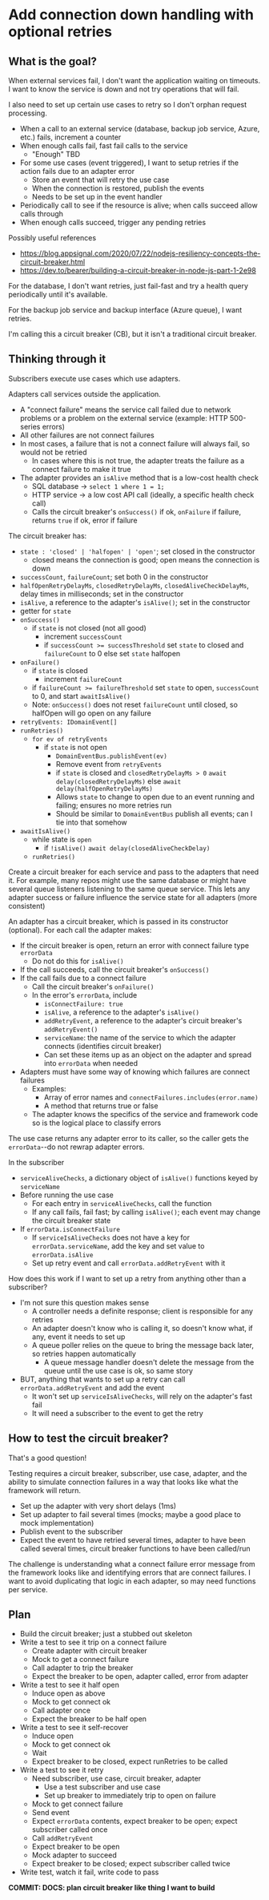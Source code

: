 # Add connection down handling with optional retries

## What is the goal?

When external services fail, I don't want the application waiting on timeouts. I want to know the service is down and not try operations that will fail.

I also need to set up certain use cases to retry so I don't orphan request processing.

-  When a call to an external service (database, backup job service, Azure, etc.) fails, increment a counter
-  When enough calls fail, fast fail calls to the service
   -  "Enough" TBD
-  For some use cases (event triggered), I want to setup retries if the action fails due to an adapter error
   -  Store an event that will retry the use case
   -  When the connection is restored, publish the events
   -  Needs to be set up in the event handler
-  Periodically call to see if the resource is alive; when calls succeed allow calls through
-  When enough calls succeed, trigger any pending retries

Possibly useful references

-  https://blog.appsignal.com/2020/07/22/nodejs-resiliency-concepts-the-circuit-breaker.html
-  https://dev.to/bearer/building-a-circuit-breaker-in-node-js-part-1-2e98

For the database, I don't want retries, just fail-fast and try a health query periodically until it's available.

For the backup job service and backup interface (Azure queue), I want retries.

I'm calling this a circuit breaker (CB), but it isn't a traditional circuit breaker.

## Thinking through it

Subscribers execute use cases which use adapters.

Adapters call services outside the application.

-  A "connect failure" means the service call failed due to network problems or a problem on the external service (example: HTTP 500-series errors)
-  All other failures are not connect failures
-  In most cases, a failure that is not a connect failure will always fail, so would not be retried
   -  In cases where this is not true, the adapter treats the failure as a connect failure to make it true
-  The adapter provides an `isAlive` method that is a low-cost health check
   -  SQL database -> `select 1 where 1 = 1;`
   -  HTTP service -> a low cost API call (ideally, a specific health check call)
   -  Calls the circuit breaker's `onSuccess()` if ok, `onFailure` if failure, returns `true` if ok, error if failure

The circuit breaker has:

-  `state : 'closed' | 'halfopen' | 'open'`; set closed in the constructor
   -  closed means the connection is good; open means the connection is down
-  `successCount`, `failureCount`; set both 0 in the constructor
-  `halfOpenRetryDelayMs`, `closedRetryDelayMs`, `closedAliveCheckDelayMs`, delay times in milliseconds; set in the constructor
-  `isAlive`, a reference to the adapter's `isAlive()`; set in the constructor
-  getter for `state`
-  `onSuccess()`
   -  if `state` is not closed (not all good)
      -  increment `successCount`
      -  if `successCount >= successThreshold` set `state` to closed and `failureCount` to 0 else set `state` halfopen
-  `onFailure()`
   -  if `state` is closed
      -  increment `failureCount`
   -  if `failureCount >= failureThreshold` set `state` to open, `successCount` to 0, and start `awaitIsAlive()`
   -  Note: `onSuccess()` does not reset `failureCount` until closed, so halfOpen will go open on any failure
-  `retryEvents: IDomainEvent[]`
-  `runRetries()`
   -  `for ev of retryEvents`
      -  if `state` is not open
         -  `DomainEventBus.publishEvent(ev)`
         -  Remove event from `retryEvents`
         -  if `state` is closed and `closedRetryDelayMs > 0` `await delay(closedRetryDelayMs)` else `await delay(halfOpenRetryDelayMs)`
         -  Allows `state` to change to open due to an event running and failing; ensures no more retries run
         -  Should be similar to `DomainEventBus` publish all events; can I tie into that somehow
-  `awaitIsAlive()`
   -  while state is `open`
      -  if `!isAlive()` `await delay(closedAliveCheckDelay)`
   -  `runRetries()`

Create a circuit breaker for each service and pass to the adapters that need it. For example, many repos might use the same database or might have several queue listeners listening to the same queue service. This lets any adapter success or failure influence the service state for all adapters (more consistent)

An adapter has a circuit breaker, which is passed in its constructor (optional). For each call the adapter makes:

-  If the circuit breaker is open, return an error with connect failure type `errorData`
   -  Do not do this for `isAlive()`
-  If the call succeeds, call the circuit breaker's `onSuccess()`
-  If the call fails due to a connect failure
   -  Call the circuit breaker's `onFailure()`
   -  In the error's `errorData`, include
      -  `isConnectFailure: true`
      -  `isAlive`, a reference to the adapter's `isAlive()`
      -  `addRetryEvent`, a reference to the adapter's circuit breaker's `addRetryEvent()`
      -  `serviceName`: the name of the service to which the adapter connects (identifies circuit breaker)
      -  Can set these items up as an object on the adapter and spread into `errorData` when needed
-  Adapters must have some way of knowing which failures are connect failures
   -  Examples:
      -  Array of error names and `connectFailures.includes(error.name)`
      -  A method that returns true or false
   -  The adapter knows the specifics of the service and framework code so is the logical place to classify errors

The use case returns any adapter error to its caller, so the caller gets the `errorData`--do not rewrap adapter errors.

In the subscriber

-  `serviceAliveChecks`, a dictionary object of `isAlive()` functions keyed by `serviceName`
-  Before running the use case
   -  For each entry in `serviceAliveChecks`, call the function
   -  If any call fails, fail fast; by calling `isAlive()`; each event may change the circuit breaker state
-  If `errorData.isConnectFailure`
   -  If `serviceIsAliveChecks` does not have a key for `errorData.serviceName`, add the key and set value to `errorData.isAlive`
   -  Set up retry event and call `errorData.addRetryEvent` with it

How does this work if I want to set up a retry from anything other than a subscriber?

-  I'm not sure this question makes sense
   -  A controller needs a definite response; client is responsible for any retries
   -  An adapter doesn't know who is calling it, so doesn't know what, if any, event it needs to set up
   -  A queue poller relies on the queue to bring the message back later, so retries happen automatically
      -  A queue message handler doesn't delete the message from the queue until the use case is ok, so same story
-  BUT, anything that wants to set up a retry can call `errorData.addRetryEvent` and add the event
   -  It won't set up `serviceIsAliveChecks`, will rely on the adapter's fast fail
   -  It will need a subscriber to the event to get the retry

## How to test the circuit breaker?

That's a good question!

Testing requires a circuit breaker, subscriber, use case, adapter, and the ability to simulate connection failures in a way that looks like what the framework will return.

-  Set up the adapter with very short delays (1ms)
-  Set up adapter to fail several times (mocks; maybe a good place to mock implementation)
-  Publish event to the subscriber
-  Expect the event to have retried several times, adapter to have been called several times, circuit breaker functions to have been called/run

The challenge is understanding what a connect failure error message from the framework looks like and identifying errors that are connect failures. I want to avoid duplicating that logic in each adapter, so may need functions per service.

## Plan

-  Build the circuit breaker; just a stubbed out skeleton
-  Write a test to see it trip on a connect failure
   -  Create adapter with circuit breaker
   -  Mock to get a connect failure
   -  Call adapter to trip the breaker
   -  Expect the breaker to be open, adapter called, error from adapter
-  Write a test to see it half open
   -  Induce open as above
   -  Mock to get connect ok
   -  Call adapter once
   -  Expect the breaker to be half open
-  Write a test to see it self-recover
   -  Induce open
   -  Mock to get connect ok
   -  Wait
   -  Expect breaker to be closed, expect runRetries to be called
-  Write a test to see it retry
   -  Need subscriber, use case, circuit breaker, adapter
      -  Use a test subscriber and use case
      -  Set up breaker to immediately trip to open on failure
   -  Mock to get connect failure
   -  Send event
   -  Expect `errorData` contents, expect breaker to be open; expect subscriber called once
   -  Call `addRetryEvent`
   -  Expect breaker to be open
   -  Mock adapter to succeed
   -  Expect breaker to be closed; expect subscriber called twice
-  Write test, watch it fail, write code to pass

**COMMIT: DOCS: plan circuit breaker like thing I want to build**

